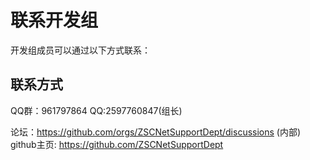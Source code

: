 # 联系开发组
开发组成员可以通过以下方式联系：
## 联系方式
QQ群：961797864
QQ:2597760847(组长)

论坛：https://github.com/orgs/ZSCNetSupportDept/discussions (内部)
github主页: https://github.com/ZSCNetSupportDept
